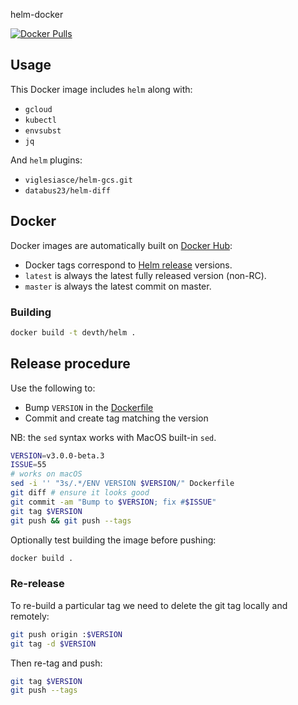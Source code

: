 helm-docker

[![Docker Pulls](https://img.shields.io/docker/pulls/devth/helm.svg?style=flat-square)](https://hub.docker.com/r/devth/helm/)

## Usage

This Docker image includes `helm` along with:

- `gcloud`
- `kubectl`
- `envsubst`
- `jq`

And `helm` plugins:

- `viglesiasce/helm-gcs.git`
- `databus23/helm-diff`

## Docker

Docker images are automatically built on [Docker
Hub](https://hub.docker.com/r/devth/helm/):

- Docker tags correspond to [Helm
  release](https://github.com/helm/helm/releases) versions.
- `latest` is always the latest fully released version (non-RC).
- `master` is always the latest commit on master.

### Building

```bash
docker build -t devth/helm .
```

## Release procedure

Use the following to:

- Bump `VERSION` in the [Dockerfile](Dockerfile)
- Commit and create tag matching the version

NB: the `sed` syntax works with MacOS built-in `sed`.

```bash
VERSION=v3.0.0-beta.3
ISSUE=55
# works on macOS
sed -i '' "3s/.*/ENV VERSION $VERSION/" Dockerfile
git diff # ensure it looks good
git commit -am "Bump to $VERSION; fix #$ISSUE"
git tag $VERSION
git push && git push --tags
```

Optionally test building the image before pushing:

```bash
docker build .
```

### Re-release

To re-build a particular tag we need to delete the git tag locally and remotely:

```bash
git push origin :$VERSION
git tag -d $VERSION
```

Then re-tag and push:

```bash
git tag $VERSION
git push --tags
```
